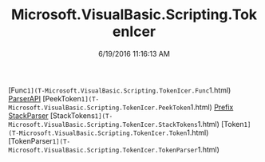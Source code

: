 ﻿---
title: Microsoft.VisualBasic.Scripting.TokenIcer
date: 6/19/2016 11:16:13 AM
---

[Func`1](T-Microsoft.VisualBasic.Scripting.TokenIcer.Func`1.html)
[ParserAPI](T-Microsoft.VisualBasic.Scripting.TokenIcer.ParserAPI.html)
[PeekToken`1](T-Microsoft.VisualBasic.Scripting.TokenIcer.PeekToken`1.html)
[Prefix](T-Microsoft.VisualBasic.Scripting.TokenIcer.Prefix.html)
[StackParser](T-Microsoft.VisualBasic.Scripting.TokenIcer.StackParser.html)
[StackTokens`1](T-Microsoft.VisualBasic.Scripting.TokenIcer.StackTokens`1.html)
[Token`1](T-Microsoft.VisualBasic.Scripting.TokenIcer.Token`1.html)
[TokenParser`1](T-Microsoft.VisualBasic.Scripting.TokenIcer.TokenParser`1.html)
